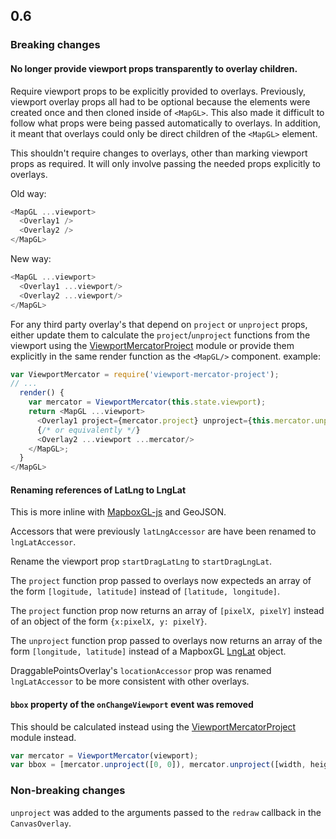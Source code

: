 ## 0.6

### Breaking changes

#### No longer provide viewport props transparently to overlay children.

Require viewport props to be explicitly provided to overlays. Previously,
viewport overlay props all had to be optional because the elements were created
once and then cloned inside of `<MapGL>`. This also made it difficult to follow
what props were being passed automatically to overlays. In addition, it meant
that overlays could only be direct children of the `<MapGL>` element.

This shouldn't require changes to overlays, other than marking viewport props
as required. It will only involve passing the needed props explicitly to
overlays.

Old way:

```js
<MapGL ...viewport>
  <Overlay1 />
  <Overlay2 />
</MapGL>
```

New way:

```js
<MapGL ...viewport>
  <Overlay1 ...viewport/>
  <Overlay2 ...viewport/>
</MapGL>
```

For any third party overlay's that depend on `project` or `unproject` props,
either update them to calculate the `project`/`unproject` functions from the
viewport using the [ViewportMercatorProject](github.com/uber-common/viewport-mercator-project) module or provide them explicitly in the same render function as the
`<MapGL/>` component. example:

```js
var ViewportMercator = require('viewport-mercator-project');
// ...
  render() {
    var mercator = ViewportMercator(this.state.viewport);
    return <MapGL ...viewport>
      <Overlay1 project={mercator.project} unproject={this.mercator.unproject ...viewport/>
      {/* or equivalently */}
      <Overlay2 ...viewport ...mercator/>
    </MapGL>;
  }
</MapGL>
```

#### Renaming references of LatLng to LngLat

This is more inline with
[MapboxGL-js](https://github.com/mapbox/mapbox-gl-js/pull/1433) and GeoJSON.

Accessors that were previously `latLngAccessor` are have been renamed to
`lngLatAccessor`.

Rename the viewport prop `startDragLatLng` to `startDragLngLat`.

The `project` function prop passed to overlays now expecteds an array of
the form `[logitude, latitude]` instead of `[latitude, longitude]`.

The `project` function prop now returns an array of `[pixelX, pixelY]` instead
of an object of the form `{x:pixelX, y: pixelY}`.

The `unproject` function prop passed to overlays now returns an array of
the form `[longitude, latitude]` instead of a MapboxGL
[LngLat](https://www.mapbox.com/mapbox-gl-js/api/#LngLat) object.

DraggablePointsOverlay's `locationAccessor` prop was renamed `lngLatAccessor`
to be more consistent with other overlays.

#### `bbox` property of the `onChangeViewport` event was removed

This should be calculated instead using the [ViewportMercatorProject](github.com/uber-common/viewport-mercator-project) module instead.

```js
var mercator = ViewportMercator(viewport);
var bbox = [mercator.unproject([0, 0]), mercator.unproject([width, height])];
```

### Non-breaking changes

`unproject` was added to the arguments passed to the `redraw` callback in the
`CanvasOverlay`.
